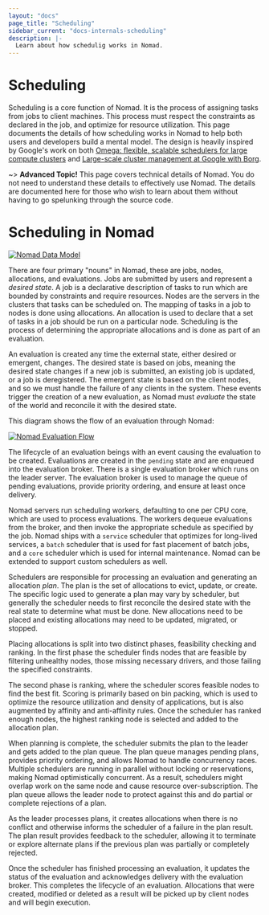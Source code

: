 ```yaml
---
layout: "docs"
page_title: "Scheduling"
sidebar_current: "docs-internals-scheduling"
description: |-
  Learn about how schedulig works in Nomad.
---
```


# Scheduling

Scheduling is a core function of Nomad. It is the process of assigning tasks
from jobs to client machines. This process must respect the constraints as declared
in the job, and optimize for resource utilization. This page documents the details
of how scheduling works in Nomad to help both users and developers
build a mental model. The design is heavily inspired by Google's
work on both [Omega: flexible, scalable schedulers for large compute clusters](https://research.google.com/pubs/pub41684.html)
and [Large-scale cluster management at Google with Borg](https://research.google.com/pubs/pub43438.html).

~> **Advanced Topic!** This page covers technical details
of Nomad. You do not need to understand these details to
effectively use Nomad. The details are documented here for
those who wish to learn about them without having to go
spelunking through the source code.

# Scheduling in Nomad

[![Nomad Data Model](/assets/images/nomad-data-model.png)](/assets/images/nomad-data-model.png)

There are four primary "nouns" in Nomad, these are jobs, nodes, allocations, and evaluations.
Jobs are submitted by users and represent a _desired state_. A job is a declarative description
of tasks to run which are bounded by constraints and require resources. Nodes are the servers
in the clusters that tasks can be scheduled on. The mapping of tasks in a job to nodes is done
using allocations. An allocation is used to declare that a set of tasks in a job should be run
on a particular node. Scheduling is the process of determining the appropriate allocations and
is done as part of an evaluation.

An evaluation is created any time the external state, either desired or emergent, changes. The desired
state is based on jobs, meaning the desired state changes if a new job is submitted, an
existing job is updated, or a job is deregistered. The emergent state is based on the client
nodes, and so we must handle the failure of any clients in the system. These events trigger
the creation of a new evaluation, as Nomad must _evaluate_ the state of the world and reconcile
it with the desired state.

This diagram shows the flow of an evaluation through Nomad:

[![Nomad Evaluation Flow](/assets/images/nomad-evaluation-flow.png)](/assets/images/nomad-evaluation-flow.png)

The lifecycle of an evaluation beings with an event causing the evaluation to be
created. Evaluations are created in the `pending` state and are enqueued into the
evaluation broker. There is a single evaluation broker which runs on the leader server.
The evaluation broker is used to manage the queue of pending evaluations, provide priority ordering,
and ensure at least once delivery.

Nomad servers run scheduling workers, defaulting to one per CPU core, which are used to
process evaluations. The workers dequeue evaluations from the broker, and then invoke
the appropriate schedule as specified by the job. Nomad ships with a `service` scheduler
that optimizes for long-lived services, a `batch` scheduler that is used for fast placement
of batch jobs, and a `core` scheduler which is used for internal maintenance. Nomad can
be extended to support custom schedulers as well.

Schedulers are responsible for processing an evaluation and generating an allocation _plan_.
The plan is the set of allocations to evict, update, or create. The specific logic used to
generate a plan may vary by scheduler, but generally the scheduler needs to first reconcile
the desired state with the real state to determine what must be done. New allocations need
to be placed and existing allocations may need to be updated, migrated, or stopped.

Placing allocations is split into two distinct phases, feasibility
checking and ranking. In the first phase the scheduler finds nodes that are
feasible by filtering unhealthy nodes, those missing necessary drivers, and those
failing the specified constraints.

The second phase is ranking, where the scheduler scores feasible nodes to find the best fit.
Scoring is primarily based on bin packing, which is used to optimize the resource utilization
and density of applications, but is also augmented by affinity and anti-affinity rules.
Once the scheduler has ranked enough nodes, the highest ranking node is selected and
added to the allocation plan.

When planning is complete, the scheduler submits the plan to the leader and
gets added to the plan queue. The plan queue manages pending plans, provides priority
ordering, and allows Nomad to handle concurrency races. Multiple schedulers are running
in parallel without locking or reservations, making Nomad optimistically concurrent.
As a result, schedulers might overlap work on the same node and cause resource
over-subscription. The plan queue allows the leader node to protect against this and
do partial or complete rejections of a plan.

As the leader processes plans, it creates allocations when there is no conflict
and otherwise informs the scheduler of a failure in the plan result. The plan result
provides feedback to the scheduler, allowing it to terminate or explore alternate plans
if the previous plan was partially or completely rejected.

Once the scheduler has finished processing an evaluation, it updates the status of
the evaluation and acknowledges delivery with the evaluation broker. This completes
the lifecycle of an evaluation. Allocations that were created, modified or deleted
as a result will be picked up by client nodes and will begin execution.

